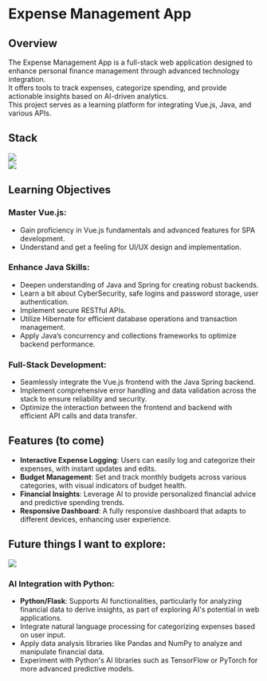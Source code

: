 # Expense Management App

## Overview

The Expense Management App is a full-stack web application designed to enhance personal finance management through advanced technology integration. <br>
It offers tools to track expenses, categorize spending, and provide actionable insights based on AI-driven analytics. <br>
This project serves as a learning platform for integrating Vue.js, Java, and various APIs.

## Stack

<p>
  <a href="#"><img src="https://skillicons.dev/icons?i=java,spring,hibernate"></a> <br>
  <a href="#"><img src="https://skillicons.dev/icons?i=vue,js,html,css"></a>
</p>

## Learning Objectives

### **Master Vue.js**: 
- Gain proficiency in Vue.js fundamentals and advanced features for SPA development.
- Understand and get a feeling for UI/UX design and implementation.

### **Enhance Java Skills**:
- Deepen understanding of Java and Spring for creating robust backends.
- Learn a bit about CyberSecurity, safe logins and password storage, user authentication.
- Implement secure RESTful APIs.
- Utilize Hibernate for efficient database operations and transaction management.
- Apply Java’s concurrency and collections frameworks to optimize backend performance.

### **Full-Stack Development**:
- Seamlessly integrate the Vue.js frontend with the Java Spring backend.
- Implement comprehensive error handling and data validation across the stack to ensure reliability and security.
- Optimize the interaction between the frontend and backend with efficient API calls and data transfer.


## Features (to come)

- **Interactive Expense Logging**: Users can easily log and categorize their expenses, with instant updates and edits.
- **Budget Management**: Set and track monthly budgets across various categories, with visual indicators of budget health.
- **Financial Insights**: Leverage AI to provide personalized financial advice and predictive spending trends.
- **Responsive Dashboard**: A fully responsive dashboard that adapts to different devices, enhancing user experience.

## Future things I want to explore:

<p>
  <a href="#"><img src="https://skillicons.dev/icons?i=py,flask,openai"></a> <br>
</p>

### **AI Integration with Python**:
- **Python/Flask**: Supports AI functionalities, particularly for analyzing financial data to derive insights, as part of exploring AI's potential in web applications.
- Integrate natural language processing for categorizing expenses based on user input.
- Apply data analysis libraries like Pandas and NumPy to analyze and manipulate financial data.
- Experiment with Python's AI libraries such as TensorFlow or PyTorch for more advanced predictive models.
